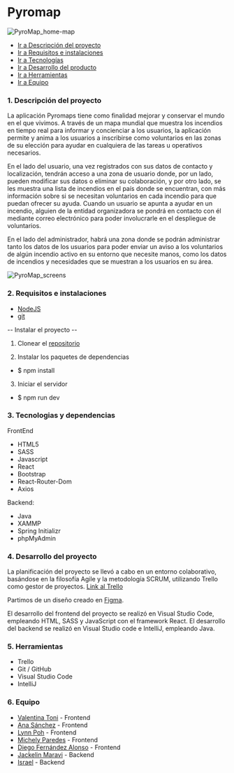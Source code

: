 # Pyromap
![PyroMap_home-map](https://github.com/tursdlc/PyroMap-front/assets/73671402/34245ba3-f9dd-4675-862f-8af67f0f9e1f)


- [Ir a Descripción del proyecto](#1-descripción-del-proyecto)
- [Ir a Requisitos e instalaciones](#2-requisitos-e-instalaciones)
- [Ir a Tecnologías](#3-tecnologias-y-dependencias)
- [Ir a Desarrollo del producto](#4-desarrollo-del-proyecto)
- [Ir a Herramientas](#5-herramientas)
- [Ir a Equipo](#6-equipo)


### 1. Descripción del proyecto

La aplicación Pyromaps tiene como finalidad mejorar y conservar el mundo en el que vivimos. A través de un mapa mundial que muestra los incendios en tiempo real para informar y concienciar a los usuarios, la aplicación permite y anima a los usuarios a inscribirse como voluntarios en las zonas de su elección para ayudar en cualquiera de las tareas u operativos necesarios.

En el lado del usuario, una vez registrados con sus datos de contacto y localización, tendrán acceso a una zona de usuario donde, por un lado, pueden modificar sus datos o eliminar su colaboración, y por otro lado, se les muestra una lista de incendios en el país donde se encuentran, con más información sobre si se necesitan voluntarios en cada incendio para que puedan ofrecer su ayuda. Cuando un usuario se apunta a ayudar en un incendio, alguien de la entidad organizadora se pondrá en contacto con él mediante correo electrónico para poder involucrarle en el despliegue de voluntarios.

En el lado del administrador, habrá una zona donde se podrán administrar tanto los datos de los usuarios para poder enviar un aviso a los voluntarios de algún incendio activo en su entorno que necesite manos, como los datos de incendios y necesidades que se muestran a los usuarios en su área.

![PyroMap_screens](https://github.com/tursdlc/PyroMap-front/assets/73671402/e68b7a4a-d07c-4d3a-bd9b-14bf3c4ff222)

### 2. Requisitos e instalaciones

- [NodeJS](https://nodejs.org)
- [git](https://git-scm.com/downloads)

-- Instalar el proyecto --
1. Clonear el [repositorio](https://github.com/tursdlc/PyroMap-front.git)

2. Instalar los paquetes de dependencias
- $ npm install

3. Iniciar el servidor
- $ npm run dev


### 3. Tecnologias y dependencias

FrontEnd
- HTML5
- SASS
- Javascript
- React
- Bootstrap
- React-Router-Dom
- Axios

Backend:
- Java
- XAMMP
- Spring Initializr
- phpMyAdmin


### 4. Desarrollo del proyecto

La planificación del proyecto se llevó a cabo en un entorno colaborativo, basándose en la filosofía Agile y la metodología SCRUM, utilizando Trello como gestor de proyectos. [Link al Trello](https://trello.com/invite/b/Hba9S8Lo/ATTI1e73381fc3b79891a787ccd3b43b674048B9572D/pyromap-group-5-hackathon2024)

Partimos de un diseño creado en [Figma](https://www.figma.com/design/VxRTHsoenToYOUdBMCJNFQ/PyroMap?node-id=0-1&t=2nNlJxAzZHCQPLAY-0).

El desarrollo del frontend del proyecto se realizó en Visual Studio Code, empleando HTML, SASS y JavaScript con el framework React. 
El desarrollo del backend se realizó en Visual Studio code e IntelliJ, empleando Java. 


### 5. Herramientas

- Trello
- Git / GitHub
- Visual Studio Code
- IntelliJ

### 6. Equipo

- [Valentina Toni](https://github.com/ItalianCookieMonster) - Frontend
- [Ana Sánchez](https://github.com/tursdlc) - Frontend
- [Lynn Poh](https://github.com/Dpoetess) - Frontend
- [Michely Paredes](https://github.com/Michely05) - Frontend
- [Diego Fernández Alonso](https://github.com/diegofdez56) - Frontend
- [Jackelin Maravi](https://github.com/JackS1718) - Backend
- [Israel](https://github.com/israelcs13) - Backend
